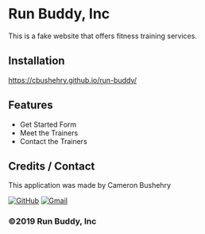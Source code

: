 # Run Buddy, Inc

This is a fake website that offers fitness training services.

## Installation
https://cbushehry.github.io/run-buddy/

## Features
 - Get Started Form
 - Meet the Trainers
 - Contact the Trainers

## Credits / Contact
This application was made by Cameron Bushehry

  [![GitHub](https://img.shields.io/badge/github-%23121011.svg?style=for-the-badge&logo=github&logoColor=white)](https://github.com/cbushehry)
  [![Gmail](https://img.shields.io/badge/Gmail-D14836?style=for-the-badge&logo=gmail&logoColor=white)](mailto:c.bushehry@gmail.com)

### ©️2019 Run Buddy, Inc 